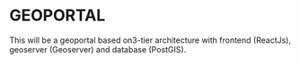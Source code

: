 # GEOPORTAL

This will be a geoportal based on3-tier architecture with frontend (ReactJs), geoserver (Geoserver) and database (PostGIS).
